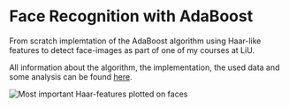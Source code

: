 # Face Recognition with AdaBoost

From scratch implemtation of the AdaBoost algorithm using Haar-like features to detect face-images as part of one of my courses at LiU. 


All information about the algorithm, the implementation, the used data and some analysis can be found [here](https://github.com/PatrickSVM/Face_recognition_with_AdaBoost/blob/main/AdaBoost.ipynb).

![Most important Haar-features plotted on faces](https://github.com/PatrickSVM/Face_recognition_with_AdaBoost/blob/main/Pictures/haar_on_face.png "Most important Haar-features plotted on faces")
